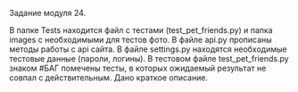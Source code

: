 Задание модуля 24.

В папке Tests находится файл с тестами (test_pet_friends.py) и папка images с необходимыми для тестов фото. В файле api.py прописаны методы работы с api сайта. В файле settings.py находятся необходимые тестовые данные (пароли, логины). В тестовом файле test_pet_friends.py знаком #БАГ помечены тесты, в которых ожидаемый результат не совпал с действительным. Дано краткое описание.
